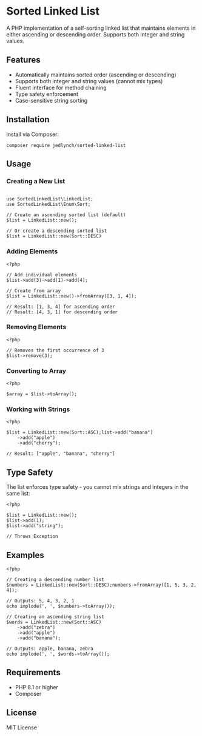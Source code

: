 # Sorted Linked List

A PHP implementation of a self-sorting linked list that maintains elements in either ascending or descending order. Supports both integer and string values.

## Features

- Automatically maintains sorted order (ascending or descending)
- Supports both integer and string values (cannot mix types)
- Fluent interface for method chaining
- Type safety enforcement
- Case-sensitive string sorting

## Installation

Install via Composer:

`composer require jedlynch/sorted-linked-list`


## Usage

### Creating a New List
```<?php 

use SortedLinkedList\LinkedList; 
use SortedLinkedList\Enum\Sort;

// Create an ascending sorted list (default)
$list = LinkedList::new();

// Or create a descending sorted list
$list = LinkedList::new(Sort::DESC)
```

### Adding Elements
```
<?php 

// Add individual elements 
$list->add(3)->add(1)->add(4);

// Create from array 
$list = LinkedList::new()->fromArray([3, 1, 4]);

// Result: [1, 3, 4] for ascending order 
// Result: [4, 3, 1] for descending order
```

### Removing Elements
```
<?php

// Removes the first occurrence of 3
$list->remove(3); 
```

### Converting to Array

```
<?php 

$array = $list->toArray();
```

### Working with Strings
```
<?php 

$list = LinkedList::new(Sort::ASC);list->add("banana")
    ->add("apple")
    ->add("cherry");

// Result: ["apple", "banana", "cherry"]
```

## Type Safety

The list enforces type safety - you cannot mix strings and integers in the same list:
```
<?php 

$list = LinkedList::new();
$list->add(1); 
$list->add("string"); 

// Throws Exception
```

## Examples

```
<?php 

// Creating a descending number list 
$numbers = LinkedList::new(Sort::DESC);numbers->fromArray([1, 5, 3, 2, 4]);

// Outputs: 5, 4, 3, 2, 1
echo implode(', ', $numbers->toArray()); 

// Creating an ascending string list 
$words = LinkedList::new(Sort::ASC)
    ->add("zebra") 
    ->add("apple")
    ->add("banana"); 

// Outputs: apple, banana, zebra
echo implode(', ', $words->toArray()); 
```

## Requirements

- PHP 8.1 or higher
- Composer


## License

MIT License
